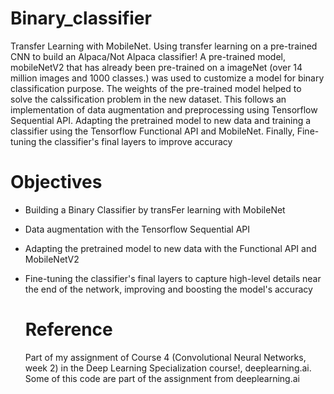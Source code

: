 # Binary_classifier
Transfer Learning with MobileNet. Using transfer learning on a pre-trained CNN to build an Alpaca/Not Alpaca classifier!
A pre-trained model, mobileNetV2 that has already been pre-trained on a imageNet (over 14 million images and 1000 classes.) was used to customize a model for binary classification purpose. The weights of the pre-trained model helped to solve the calssification problem in the new dataset. This follows an implementation of data augmentation and preprocessing using Tensorflow Sequential API. Adapting the pretrained model to new data and training a classifier using the Tensorflow Functional API and MobileNet. Finally, Fine-tuning the classifier's final layers to improve accuracy

# Objectives
* Building a Binary Classifier by transFer learning with MobileNet
* Data augmentation with the Tensorflow Sequential API
* Adapting the pretrained model to new data with the Functional API and MobileNetV2
* Fine-tuning the classifier's final layers to capture high-level details near the end of the network, improving and
  boosting the model's accuracy

  # Reference
  Part of my assignment of Course 4 (Convolutional Neural Networks, week 2) in the Deep Learning 
  Specialization course!, deeplearning.ai. Some of this code are part of the assignment from deeplearning.ai
